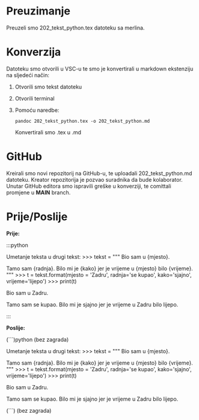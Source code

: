 # Preuzimanje

Preuzeli smo 202_tekst_python.tex datoteku sa merlina.

# Konverzija

Datoteku smo otvorili u VSC-u te smo je konvertirali u markdown ekstenziju na sljedeći način:
 1. Otvorili smo tekst datoteku
 2. Otvorili terminal
 3. Pomoću naredbe:
    
    ```
    pandoc 202_tekst_python.tex -o 202_tekst_python.md
    ```
    Konvertirali smo .tex u .md

# GitHub

Kreirali smo novi repozitorij na GitHub-u, te uploadali 202_tekst_python.md datoteku.
Kreator repozitorija je pozvao suradnika da bude kolaborator.
Unutar GitHub editora smo ispravili greške u konverziji, te comittali promjene u **MAIN** branch.

# Prije/Poslije

**Prije:**

:::python

Umetanje teksta u drugi tekst:
\>\>\> tekst = \"\"\"
Bio sam u {mjesto}.

Tamo sam {radnja}. Bilo mi je {kako} jer je vrijeme u {mjesto} bilo {vrijeme}.
\"\"\"
\>\>\> t = tekst.format(mjesto = 'Zadru', radnja='se kupao', kako='sjajno', vrijeme='lijepo')
\>\>\> print(t)

Bio sam u Zadru.

Tamo sam se kupao. Bilo mi je sjajno jer je vrijeme u Zadru bilo lijepo.

:::


**Poslije:**

(```)python     (bez zagrada)

Umetanje teksta u drugi tekst:
\>\>\> tekst = \"\"\"
Bio sam u {mjesto}.

Tamo sam {radnja}. Bilo mi je {kako} jer je vrijeme u {mjesto} bilo {vrijeme}.
\"\"\"
\>\>\> t = tekst.format(mjesto = 'Zadru', radnja='se kupao', kako='sjajno', vrijeme='lijepo')
\>\>\> print(t)

Bio sam u Zadru.

Tamo sam se kupao. Bilo mi je sjajno jer je vrijeme u Zadru bilo lijepo.

(```)            (bez zagrada)

